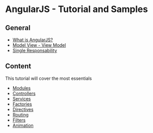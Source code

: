 # AngularJS - Tutorial and Samples

## General
* [What is AngularJS?](http://)    
* [Model View - View Model](htt://)
* [Single Responsability]()

## Content
This tutorial will cover the most essentials
* [Modules]()
* [Controllers]()
* [Services]()
* [Factories]()
* [Directives]()
* [Routing]()
* [Filters]()
* [Animation]()